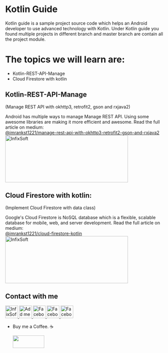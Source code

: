 # Kotlin Guide
Kotlin guide is a sample project source code which helps an Android developer to use advanced technology with Kotlin. Under Kotlin guide you found multiple projects in different branch and master branch are contain all the project module. 

# The topics we will learn are:
* Kotlin-REST-API-Manage
* Cloud Firestore with kotlin

## Kotlin-REST-API-Manage
(Manage REST API with okhttp3, retrofit2, gson and rxjava2)

Android has multiple ways to manage Manage REST API. Using some awesome libraries are making it more efficient and awesome. Read the full article on medium:
<br>
<a href="https://medium.com/@imrankst1221/manage-rest-api-with-okhttp3-retrofit2-gson-and-rxjava2-aa5bea1e8a92">@imrankst1221/manage-rest-api-with-okhttp3-retrofit2-gson-and-rxjava2</a>
<br>
<a href="https://medium.com/@imrankst1221/manage-rest-api-with-okhttp3-retrofit2-gson-and-rxjava2-aa5bea1e8a92" rel="nofollow" rel="nofollow">
  <img alt="InfixSoft" src="https://user-images.githubusercontent.com/7795398/50554968-22148d00-0cef-11e9-912c-cfd54544353f.png" width="390" height="150" >
</a>

## Cloud Firestore with kotlin:
(Implement Cloud Firestore with data class)

Google's Cloud Firestore is NoSQL database which is a flexible, scalable database for mobile, web, and server development. Read the full article on medium:
<br>
<a href="https://medium.com/@imrankst1221/cloud-firestore-kotlin-33892886ce64">@imrankst1221/cloud-firestore-kotlin</a>
<br>
<a href="https://medium.com/@imrankst1221/cloud-firestore-kotlin-33892886ce64" rel="nofollow" rel="nofollow">
  <img alt="InfixSoft" src="https://user-images.githubusercontent.com/7795398/57610855-682e0700-7593-11e9-8a00-d27f442971df.png" width="390" height="150" >
</a>



## Contact with me
<a href="http://www.infixsoft.com/" rel="nofollow">
  <img alt="InfixSoft" src="https://user-images.githubusercontent.com/7795398/50554917-cf86a100-0ced-11e9-86d5-20bab2faed9b.png" width="40" height="40" >
</a>
<a href="https://www.linkedin.com/in/imrankst1221/" rel="nofollow">
  <img alt="Add me to Linkedin" src="https://user-images.githubusercontent.com/7795398/50554847-a6194580-0cec-11e9-91fb-b766bbbfd420.png" width="40" height="40" >
</a>
<a href="https://www.facebook.com/infixsoft/" rel="nofollow">
  <img alt="Facebook" src="https://user-images.githubusercontent.com/7795398/50554846-a580af00-0cec-11e9-9f86-08e8940d468b.png" width="40" height="40" >
</a>
<a href="https://medium.com/@imrankst1221/" rel="nofollow">
  <img alt="Facebook" src="https://user-images.githubusercontent.com/7795398/50554848-a6194580-0cec-11e9-93ca-ebee078d626d.png" width="40" height="40" >
</a>
<a href="https://www.youtube.com/channel/UCz1M4tNjTK_SgCZwiP-zFJQ" rel="nofollow">
  <img alt="Facebook" src="https://user-images.githubusercontent.com/7795398/50554850-a6b1dc00-0cec-11e9-9673-9ba0c0ab4fa9.png" width="40" height="40" >
</a>
<br>



* Buy me a Coffee. ☕️ 
   
   <a href="https://www.paypal.me/imrankst1221" target="_blank"><img src="https://www.paypalobjects.com/webstatic/i/logo/rebrand/ppcom.svg" width="100" height="40" style="margin-bottom:-15px;"></a> 
